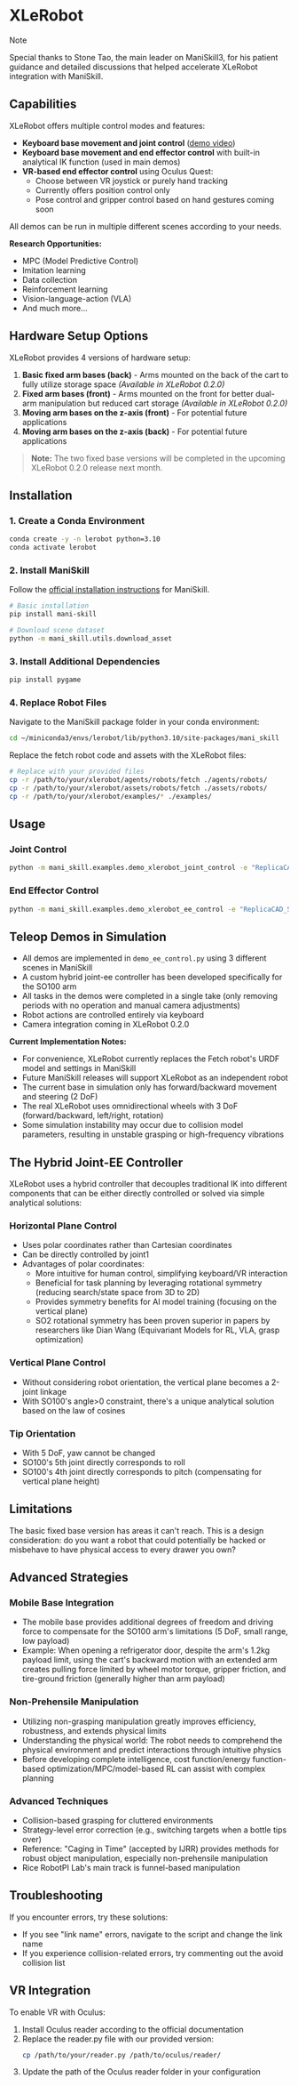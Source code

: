 # XLeRobot

> [!NOTE] 
> Special thanks to Stone Tao, the main leader on ManiSkill3, for his patient guidance and detailed discussions that helped accelerate XLeRobot integration with ManiSkill.

## Capabilities

XLeRobot offers multiple control modes and features:

- **Keyboard base movement and joint control** ([demo video](#))
- **Keyboard base movement and end effector control** with built-in analytical IK function (used in main demos)
- **VR-based end effector control** using Oculus Quest:
  - Choose between VR joystick or purely hand tracking
  - Currently offers position control only
  - Pose control and gripper control based on hand gestures coming soon

All demos can be run in multiple different scenes according to your needs.

**Research Opportunities:**
- MPC (Model Predictive Control)
- Imitation learning
- Data collection
- Reinforcement learning
- Vision-language-action (VLA)
- And much more...

## Hardware Setup Options

XLeRobot provides 4 versions of hardware setup:

1. **Basic fixed arm bases (back)** - Arms mounted on the back of the cart to fully utilize storage space *(Available in XLeRobot 0.2.0)*
2. **Fixed arm bases (front)** - Arms mounted on the front for better dual-arm manipulation but reduced cart storage *(Available in XLeRobot 0.2.0)*
3. **Moving arm bases on the z-axis (front)** - For potential future applications
4. **Moving arm bases on the z-axis (back)** - For potential future applications

> **Note:** The two fixed base versions will be completed in the upcoming XLeRobot 0.2.0 release next month.

## Installation

### 1. Create a Conda Environment

```bash
conda create -y -n lerobot python=3.10
conda activate lerobot
```

### 2. Install ManiSkill

Follow the [official installation instructions](https://maniskill.readthedocs.io/en/latest/user_guide/getting_started/installation.html) for ManiSkill.

```bash
# Basic installation
pip install mani-skill

# Download scene dataset
python -m mani_skill.utils.download_asset
```

### 3. Install Additional Dependencies

```bash
pip install pygame
```

### 4. Replace Robot Files

Navigate to the ManiSkill package folder in your conda environment:

```bash
cd ~/miniconda3/envs/lerobot/lib/python3.10/site-packages/mani_skill
```

Replace the fetch robot code and assets with the XLeRobot files:

```bash
# Replace with your provided files
cp -r /path/to/your/xlerobot/agents/robots/fetch ./agents/robots/
cp -r /path/to/your/xlerobot/assets/robots/fetch ./assets/robots/
cp -r /path/to/your/xlerobot/examples/* ./examples/
```

## Usage

### Joint Control

```bash
python -m mani_skill.examples.demo_xlerobot_joint_control -e "ReplicaCAD_SceneManipulation-v1" --render-mode="human" --shader="rt-fast"
```

### End Effector Control

```bash
python -m mani_skill.examples.demo_xlerobot_ee_control -e "ReplicaCAD_SceneManipulation-v1" --render-mode="human" --shader="rt-fast"
```

## Teleop Demos in Simulation

- All demos are implemented in `demo_ee_control.py` using 3 different scenes in ManiSkill
- A custom hybrid joint-ee controller has been developed specifically for the SO100 arm
- All tasks in the demos were completed in a single take (only removing periods with no operation and manual camera adjustments)
- Robot actions are controlled entirely via keyboard
- Camera integration coming in XLeRobot 0.2.0

**Current Implementation Notes:**
- For convenience, XLeRobot currently replaces the Fetch robot's URDF model and settings in ManiSkill
- Future ManiSkill releases will support XLeRobot as an independent robot
- The current base in simulation only has forward/backward movement and steering (2 DoF)
- The real XLeRobot uses omnidirectional wheels with 3 DoF (forward/backward, left/right, rotation)
- Some simulation instability may occur due to collision model parameters, resulting in unstable grasping or high-frequency vibrations

## The Hybrid Joint-EE Controller

XLeRobot uses a hybrid controller that decouples traditional IK into different components that can be either directly controlled or solved via simple analytical solutions:

### Horizontal Plane Control
- Uses polar coordinates rather than Cartesian coordinates
- Can be directly controlled by joint1
- Advantages of polar coordinates:
  - More intuitive for human control, simplifying keyboard/VR interaction
  - Beneficial for task planning by leveraging rotational symmetry (reducing search/state space from 3D to 2D)
  - Provides symmetry benefits for AI model training (focusing on the vertical plane)
  - SO2 rotational symmetry has been proven superior in papers by researchers like Dian Wang (Equivariant Models for RL, VLA, grasp optimization)

### Vertical Plane Control
- Without considering robot orientation, the vertical plane becomes a 2-joint linkage
- With SO100's angle>0 constraint, there's a unique analytical solution based on the law of cosines

### Tip Orientation
- With 5 DoF, yaw cannot be changed
- SO100's 5th joint directly corresponds to roll
- SO100's 4th joint directly corresponds to pitch (compensating for vertical plane height)

## Limitations

The basic fixed base version has areas it can't reach. This is a design consideration: do you want a robot that could potentially be hacked or misbehave to have physical access to every drawer you own?

## Advanced Strategies

### Mobile Base Integration
- The mobile base provides additional degrees of freedom and driving force to compensate for the SO100 arm's limitations (5 DoF, small range, low payload)
- Example: When opening a refrigerator door, despite the arm's 1.2kg payload limit, using the cart's backward motion with an extended arm creates pulling force limited by wheel motor torque, gripper friction, and tire-ground friction (generally higher than arm payload)

### Non-Prehensile Manipulation
- Utilizing non-grasping manipulation greatly improves efficiency, robustness, and extends physical limits
- Understanding the physical world: The robot needs to comprehend the physical environment and predict interactions through intuitive physics
- Before developing complete intelligence, cost function/energy function-based optimization/MPC/model-based RL can assist with complex planning

### Advanced Techniques
- Collision-based grasping for cluttered environments
- Strategy-level error correction (e.g., switching targets when a bottle tips over)
- Reference: "Caging in Time" (accepted by IJRR) provides methods for robust object manipulation, especially non-prehensile manipulation
- Rice RobotPI Lab's main track is funnel-based manipulation

## Troubleshooting

If you encounter errors, try these solutions:

- If you see "link name" errors, navigate to the script and change the link name
- If you experience collision-related errors, try commenting out the avoid collision list

## VR Integration

To enable VR with Oculus:

1. Install Oculus reader according to the official documentation
2. Replace the reader.py file with our provided version:
   ```bash
   cp /path/to/your/reader.py /path/to/oculus/reader/
   ```
3. Update the path of the Oculus reader folder in your configuration
